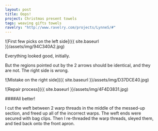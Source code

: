 ```yaml
---
layout: post
title: Oops!
project: Christmas present towels
tags: weaving gifts towels
ravelry: "http://www.ravelry.com/projects/LynneS/#"
---
```

![First few picks on the left side]({{ site.baseurl }}/assets/img/94C340A2.jpg)

Everything looked good, initially.

But the regions pointed out by the 2 arrows should be identical, and they are not. The right side is wrong.

![Mistake on the right side]({{ site.baseurl }}/assets/img/D37DCE40.jpg)

![Repair process]({{ site.baseurl }}/assets/img/4F4D3831.jpg)

####All better!

I cut the weft between 2 warp threads in the middle of the messed-up section, and freed up all of the incorrect warps. The weft ends were secured with bag clips. Then I re-threaded the warp threads, sleyed them, and tied back onto the front apron.